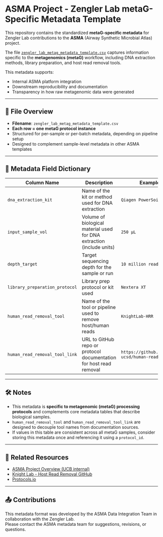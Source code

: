 # ASMA Project - Zengler Lab metaG-Specific Metadata Template

This repository contains the standardized **metaG-specific metadata** for Zengler Lab contributions to the **ASMA** (Airway Synthetic Microbial Atlas) project.

The file [`zengler_lab_metag_metadata_template.csv`](./zengler_lab_metag_metadata_template.csv) captures information specific to the **metagenomics (metaG)** workflow, including DNA extraction methods, library preparation, and host read removal tools.

This metadata supports:
- Internal ASMA platform integration
- Downstream reproducibility and documentation
- Transparency in how raw metagenomic data were generated

---

## 📁 File Overview

- **Filename**: `zengler_lab_metag_metadata_template.csv`
- **Each row = one metaG protocol instance**
- Structured for per-sample or per-batch metadata, depending on pipeline setup
- Designed to complement sample-level metadata in other ASMA templates

---

## 🧬 Metadata Field Dictionary

| Column Name                    | Description                                                                 | Example Value                         |
|--------------------------------|-----------------------------------------------------------------------------|---------------------------------------|
| `dna_extraction_kit`           | Name of the kit or method used for DNA extraction                          | `Qiagen PowerSoil`                    |
| `input_sample_vol`             | Volume of biological material used for DNA extraction (include units)      | `250 µL`                              |
| `depth_target`                 | Target sequencing depth for the sample or run                              | `10 million reads`                    |
| `library_preparation_protocol` | Library prep protocol or kit used                                          | `Nextera XT`                          |
| `human_read_removal_tool`      | Name of the tool or pipeline used to remove host/human reads               | `KnightLab-HRR`                       |
| `human_read_removal_tool_link` | URL to GitHub repo or protocol documentation for host read removal         | `https://github.com/knightlab-ucsd/human-read-removal` |

---

## 🛠️ Notes

- This metadata is **specific to metagenomic (metaG) processing protocols** and complements core metadata tables that describe biological samples.
- `human_read_removal_tool` and `human_read_removal_tool_link` are designed to decouple tool names from documentation sources.
- If values in this table are consistent across all metaG samples, consider storing this metadata once and referencing it using a `protocol_id`.

---

## 🔗 Related Resources

- [ASMA Project Overview (UCB internal)](https://your.internal.link)
- [Knight Lab - Host Read Removal GitHub](https://github.com/knightlab-ucsd/human-read-removal)
- [Protocols.io](https://www.protocols.io/)

---

## 📤 Contributions

This metadata format was developed by the ASMA Data Integration Team in collaboration with the Zengler Lab.  
Please contact the ASMA metadata team for suggestions, revisions, or questions.
